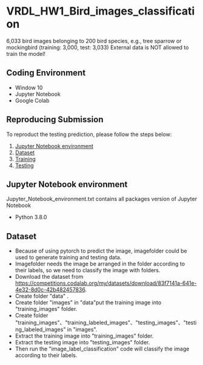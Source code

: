# VRDL_HW1_Bird_images_classification
6,033 bird images belonging to 200 bird species, e.g., tree sparrow or mockingbird (training: 3,000, test: 3,033)
External data is NOT allowed to train the model!

## Coding Environment
- Window 10
- Jupyter Notebook
- Google Colab

## Reproducing Submission
To reproduct the testing prediction, please follow the steps below:
1. [Jupyter Notebook environment](installation)
2. [Dataset](#dataset)
3. [Training](#training)
4. [Testing](#testing)

## Jupyter Notebook environment
Jupyter_Notebook_environment.txt contains all packages version of Jupyter Notebook
- Python 3.8.0

## Dataset
- Because of using pytorch to predict the image, imagefolder could be used to generate training and testing data.
- Imagefolder needs the image be arranged in the folder according to their labels, so we need to classify the image with folders.
- Download the dataset from https://competitions.codalab.org/my/datasets/download/83f7141a-641e-4e32-8d0c-42b482457836.
- Create folder "data" .
- Create folder "images" in "data"put the training image into "training_images" folder.
- Create folder "training_images"、"training_labeled_images"、"testing_images"、"testing_labeled_images" in "images".
- Extract the training image into "training_images" folder.
- Extract the testing image into "testing_images" folder.
- Then run the "image_label_classification" code will classify the image according to their labels.
